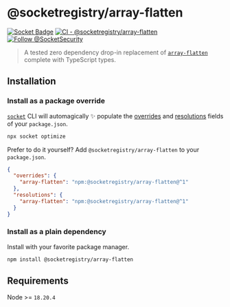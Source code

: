 # @socketregistry/array-flatten

[![Socket Badge](https://socket.dev/api/badge/npm/package/@socketregistry/array-flatten)](https://socket.dev/npm/package/@socketregistry/array-flatten)
[![CI - @socketregistry/array-flatten](https://github.com/SocketDev/socket-registry-js/actions/workflows/test.yml/badge.svg)](https://github.com/SocketDev/socket-registry-js/actions/workflows/test.yml)
[![Follow @SocketSecurity](https://img.shields.io/twitter/follow/SocketSecurity?style=social)](https://twitter.com/SocketSecurity)

> A tested zero dependency drop-in replacement of
> [`array-flatten`](https://socket.dev/npm/package/array-flatten) complete with
> TypeScript types.

## Installation

### Install as a package override

[`socket`](https://socket.dev/npm/package/socket) CLI will automagically
:sparkles: populate the
[overrides](https://docs.npmjs.com/cli/v9/configuring-npm/package-json#overrides)
and [resolutions](https://yarnpkg.com/configuration/manifest#resolutions) fields
of your `package.json`.

```sh
npx socket optimize
```

Prefer to do it yourself? Add `@socketregistry/array-flatten` to your
`package.json`.

```json
{
  "overrides": {
    "array-flatten": "npm:@socketregistry/array-flatten@^1"
  },
  "resolutions": {
    "array-flatten": "npm:@socketregistry/array-flatten@^1"
  }
}
```

### Install as a plain dependency

Install with your favorite package manager.

```sh
npm install @socketregistry/array-flatten
```

## Requirements

Node >= `18.20.4`
